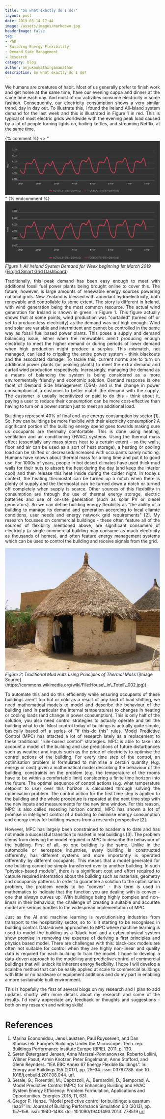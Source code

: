 ```yaml
---
title: "So what exactly do I do?"
layout: post
date: 2019-03-14 17:44
image: /assets/images/markdown.jpg
headerImage: false
tag:
- PhD
- Building Energy Flexibility
- Demand Side Management
- Research
category: blog
author: anjukankathirgamanathan
description: So what exactly do I do?
---
```

<div style="text-align: justify">

<p> We humans are creatures of habit. Most of us generally prefer to finish work and get home at the same time, have our
evening cuppa and dinner at the same time each day. And most of our activities consume electricity in some fashion. Consequently, our electricity
consumption shows a very similar trend, day in day out. To illustrate this, I found the Ireland All-Island system demand for the last week
and this is illustrated in Figure 1 in red. This is typical of most electric grids worldwide with the evening peak load caused 
by a lot of people turning lights on, boiling kettles, and streaming Netflix, at the same time.</p>

</div>

{% comment %}
<> "![alt text](/assets/images/system_demand.PNG)"
{% endcomment %}
<img src="/assets/images/system_demand.PNG " width="786" height="200" />
<em>Figure 1: All Ireland System Demand for Week beginning 1st March 2019 </em> ([Eirgrid Smart Grid Dashboard](http://smartgriddashboard.eirgrid.com/#all))

<div style="text-align: justify">

<p> Traditionally, this peak demand has been easy enough to meet with additional fossil fuel power plants being brought online 
to cover this. The future, however, is large amounts of renewable energy sources powering national grids. New Zealand is 
blessed with abundant hydroelectricity, both renewable and controllable to some extent. The story is different in Ireland,
with wind generation being the most common resource. The actual wind generation for Ireland is shown in green in Figure 1. This
figure actually shows that at some points, wind production was "curtailed" (turned off or set to produce less electricity) as the 
demand was not high enough. Wind and solar are variable and intermittent and cannot be controlled in the same way as fossil fuel 
based power plants. This poses a supply and demand balancing issue, either when the renewables
aren't producing enough electricity to meet the higher demand or during periods of lower demand when high production might 
produce a surplus. This mismatch, not managed, can lead to crippling the entire power system - think blackouts and the 
associated damage. To tackle this, current norms are to turn on additional power plants (or peaking plants) to meet the extra 
demand and curtail wind production respectively. Increasingly, managing the demand as a means of balancing the system is 
being considered as a more environmentally friendly and economic solution. Demand response is one facet of Demand Side
Management (DSM) and is the change in power consumption of a customer to better match the demand with the supply. The customer 
is usually incentivized or paid to do this - think about it, paying a user to reduce their consumption can be more cost-effective
than having to turn on a power station just to meet an additional load.</p> 

<p> Buildings represent 40% of final end-use energy consumption by sector [1]. So, how can buildings be more flexibile with their
electricity consumption? A significant portion of the building energy spend goes towards making sure us occupants are thermally
comfortable. This is done using heating, ventilation and air conditioning (HVAC) systems. Using the thermal mass effect 
(essentially any mass stores heat to a certain extent - so the walls, floor and air can be used as a sort of heat storage), a
heating or cooling load can be shifted or decreased/increased with occupants barely noticing. Humans have known about thermal
mass for a long time and put it to good use. For 1000s of years, people in hot desert climates have used thick mud walls for 
their huts to absorb the heat during the day (and keep the interior cool) and then release this heat inside during the colder
night. In today's context, the heating thermostat can be turned up a notch when there is plenty of supply and the thermostat
can be turned down a notch or turned off completely when supply is scarce. Other sources of this flexibility in consumption 
are through the use of thermal energy storage, electric batteries and use of on-site generation (such as solar PV or diesel
generators). So we can define building energy flexibility as "the ability of a building to manage its demand and generation 
according to local cliamte conditions, user needs and energy network grid requirements" [2]. My research focusses on commercial
buildings - these often feature all of the sources of flexibility mentioned above, are significant consumers of electricity 
(a single commercial building may consume as much electricity as thousands of homes), and often feature energy management
systems which can be used to control the building and receive signals from the grid.</p>

</div>

<img src="/assets/images/House_in_Toteil_002.jpg" width="800" height="400" />
<em>Figure 2: Traditional Mud Huts using Principles of Thermal Mass </em> ([Image Source](https://commons.wikimedia.org/wiki/File:House\_in\_Toteil\_002.jpg))

<div style="text-align: justify">

<p> To automate this and do this efficiently while ensuring occupants of these buildings aren't too hot or cold as a result
of any kind of load shifting, we need mathematical models to model and describe the behaviour of the building (and in particular the 
internal temperatures) to changes in heating or cooling loads (and change in power consumption). This is only half of the solution,
you also need control strategies to actually operate and tell the building what to do. Most control today of buildings is 
actually quite simple, basically based off a series of "if this-do this" rules. Model Predictive Control (MPC) has attacted 
a lot of research lately as a replacement to these traditional "rule-based control" strategies. MPC is able to take into account a 
model of the building and use predictions of future disturbances such as weather and inputs such as the price of electricity to
optimise the control actions of the building. For every time step of the control, an optimisation problem is formulated to minimise
a certain quantity (e.g. energy or cost) given a mathematical model describing the behaviour of the building, constraints on the 
problem (e.g. the temperature of the rooms have to be within a comfortable limit) considering a finite time horizon into the 
future. The optimal sequence of control actions (e.g. what temperature setpoint to use) over this horizon is calculated through
solving the optimisation problem. The control action for the first time step is applied to the building and the whole procedure is
repeated at the next time step with the new inputs and measurements for the new time window. For this reason, MPC is also called
receding horizon control. MPC has shown a lot of promise in intelligent control of a building to minimise energy consumption and energy 
costs for building owners from a research perspective [2].</p>

<p> However, MPC has largely been constrained to academia to date and has not made a successful transition to market in real buildings [3].
The problem stems from deriving the model required in MPC to describe the behaviour of the building. First of all, no one building
is the same. Unlike in the automobile or aerospace industries, every building is constructed differently, has different
systems and more importantly is operated differently by different occupants. This means that a model generated for one building cannot 
be simply transferred over to another building. In such "physics-based models", there is a significant cost and effort
required to catpure required information about the building such as materials, geometry and occupancy patterns.
In order to guarantee a solution to the optimisation problem, the problem needs to be "convex" - this term is used in 
mathematics to indicate that the function you are dealing with is convex - one that always curves up. With buildings 
being highly complex and non-linear in their behaviour, the challenge of creating a suitable and accurate model are 
serious hurdles to the widespread implementation of MPC. </p>

<p> Just as the AI and machine learning is revolutionising industries from transport to the hospitatility sector, so 
to is it starting to be recognised in building control. Data-driven approaches to MPC where machine learning is used
to model the building as a 'black box' and a cyber-physical system show promise in removing the expense of deriving a 
first principles and physics based model. There are challenges with this: black-box models are often not suitable for 
control when they are highly non-linear and quality data is required for each building to train the model. I hope to 
develop a data-driven approach to the modelling and predictive control of commercial buildings that will unlock its
inherent energy flexibility. I hope I will develop a scalable method that can be easily applied at scale to commercial
buildings with little or no hardware or equipment additions and do my part in enabling a more sustainable built
environment. </p>

<p> This is hopefully the first of several blogs on my research and I plan to add updates shortly with more details
about my research and some of the results. I'd  really appreciate any feedback or thoughts and suggestions - both on my 
research and writing skills! </p>

</div>

# References

1. Marina Economidou, Jens Laustsen, Paul Ruyssevelt, and Dan Staniaszek. Europe’s Buildings
Under the Microscope. Tech. rep. Buildings Performance Institute Europe (BPIE), 2011, p. 130.
2. Søren Østergaard Jensen, Anna Marszal-Pomianowska, Roberto Lollini, Wilmer Pasut, Armin
Knotzer, Peter Engelmann, Anne Stafford, and Glenn Reynders. “IEA EBC Annex 67 Energy
Flexible Buildings”. In: Energy and Buildings 155 (2017), pp. 25–34. issn: 03787788. doi: 10.
1016/j.enbuild.2017.08.044. [url](http://dx.doi.org/10.1016/j.enbuild.2017.08.044).
3. Serale, G.; Fiorentini, M.; Capozzoli, A.; Bernardini, D.; Bemporad, A. Model Predictive Control (MPC) 
for Enhancing Building and HVAC System Energy Efficiency: Problem Formulation, Applications and Opportunities. 
Energies 2018, 11, 631. 
3. Gregor P. Henze. “Model predictive control for buildings: a quantum leap?” In: Journal of Building
Performance Simulation 6.3 (2013), pp. 157–158. issn: 1940-1493. doi: 10.1080/19401493.2013.
778519 [url](http://www.tandfonline.com/doi/abs/10.1080/19401493.2013.778519) 

